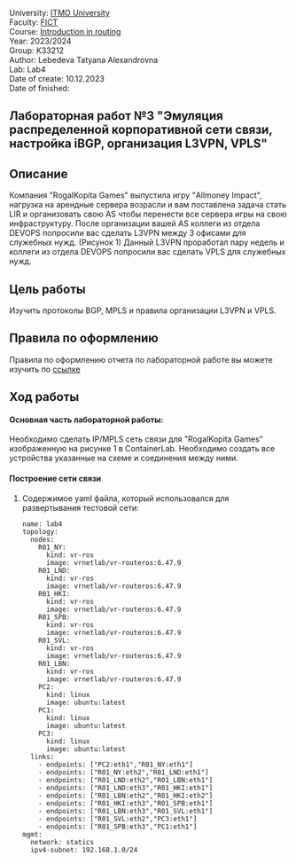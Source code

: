 University: [ITMO University](https://itmo.ru/ru/)  
Faculty: [FICT](https://fict.itmo.ru)     
Course: [Introduction in routing](https://github.com/itmo-ict-faculty/introduction-in-routing)     
Year: 2023/2024     
Group: K33212      
Author: Lebedeva Tatyana Alexandrovna      
Lab: Lab4          
Date of create: 10.12.2023       
Date of finished:    

## Лабораторная работ №3 "Эмуляция распределенной корпоративной сети связи, настройка iBGP, организация L3VPN, VPLS"    

## <a>Описание</a>   
Компания "RogaIKopita Games" выпустила игру "Allmoney Impact", нагрузка на арендные сервера возрасли и вам поставлена задача стать LIR и организовать свою AS чтобы перенести все сервера игры на свою инфраструктуру. После организации вашей AS коллеги из отдела DEVOPS попросили вас сделать L3VPN между 3 офисами для служебных нужд. (Рисунок 1) Данный L3VPN проработал пару недель и коллеги из отдела DEVOPS попросили вас сделать VPLS для служебных нужд.

## <a>Цель работы</a>  
Изучить протоколы BGP, MPLS и правила организации L3VPN и VPLS.

## <a>Правила по оформлению</a>  
Правила по оформлению отчета по лабораторной работе вы можете изучить по <a href="https://itmo-ict-faculty.github.io/introduction-in-routing/education/labs2023_2024/reportdesign/">ссылке</a>

## <a>Ход работы</a>   
#### <a>Основная часть лабораторной работы:</a>  
Необходимо сделать IP/MPLS сеть связи для "RogaIKopita Games" изображенную на рисунке 1 в ContainerLab. Необходимо создать все устройства указанные на схеме и соединения между ними.
#### <a>Построение сети связи</a>  
1. Содержимое yaml файла, который использовался для развертывания тестовой сети:
    ```
    name: lab4
    topology:
      nodes:
        R01_NY:
          kind: vr-ros
          image: vrnetlab/vr-routeros:6.47.9
        R01_LND:
          kind: vr-ros
          image: vrnetlab/vr-routeros:6.47.9      
        R01_HKI:
          kind: vr-ros
          image: vrnetlab/vr-routeros:6.47.9    
        R01_SPB:
          kind: vr-ros
          image: vrnetlab/vr-routeros:6.47.9      
        R01_SVL:
          kind: vr-ros
          image: vrnetlab/vr-routeros:6.47.9        
        R01_LBN:
          kind: vr-ros
          image: vrnetlab/vr-routeros:6.47.9   
        PC2:
          kind: linux
          image: ubuntu:latest
        PC1:
          kind: linux
          image: ubuntu:latest
        PC3:
          kind: linux
          image: ubuntu:latest
      links:
        - endpoints: ["PC2:eth1","R01_NY:eth1"]
        - endpoints: ["R01_NY:eth2","R01_LND:eth1"]
        - endpoints: ["R01_LND:eth2","R01_LBN:eth1"]
        - endpoints: ["R01_LND:eth3","R01_HKI:eth1"]
        - endpoints: ["R01_LBN:eth2","R01_HKI:eth2"]
        - endpoints: ["R01_HKI:eth3","R01_SPB:eth1"]
        - endpoints: ["R01_LBN:eth3","R01_SVL:eth1"]
        - endpoints: ["R01_SVL:eth2","PC3:eth1"]
        - endpoints: ["R01_SPB:eth3","PC1:eth1"]
    mgmt:
      network: statics
      ipv4-subnet: 192.168.1.0/24
    ```
